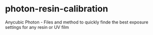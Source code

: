 # photon-resin-calibration
Anycubic Photon - Files and method to quickly finde the best exposure settings for any resin or UV film
